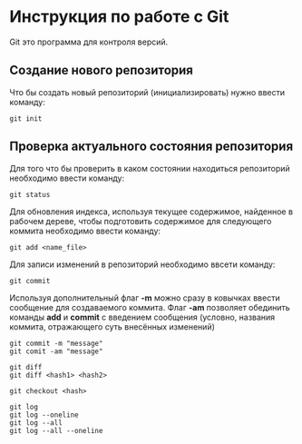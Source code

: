 # Инструкция по работе с Git

Git это программа для контроля версий.

## Создание нового репозитория

Что бы создать новый репозиторий (инициализировать) нужно ввести команду:

    git init

## Проверка актуального состояния репозитория

Для того что бы проверить в каком состоянии находиться репозиторий необходимо ввести команду:

    git status

Для обновления индекса, используя текущее содержимое, найденное в рабочем дереве, чтобы подготовить содержимое для следующего коммита необходимо ввести команду:

    git add <name_file>

Для записи изменений в репозиторий необходимо ввсети команду:

    git commit

Используя дополнительный флаг **-m** можно сразу в ковычках ввести сообщение для создаваемого коммита.
Флаг **-am** позволяет обединить команды **add** и **commit** с введением сообщения (условно, названия коммита, отражающего суть внесённых изменений)

    git commit -m "message"
    git comit -am "message"

    git diff
    git diff <hash1> <hash2>

    git checkout <hash>

    git log
    git log --oneline
    git log --all
    git log --all --oneline
